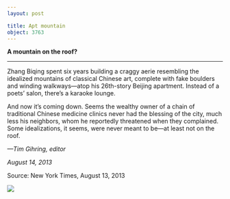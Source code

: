 ```yaml
---
layout: post

title: Apt mountain
object: 3763
---
```

**A mountain on the roof?**

****

Zhang Biqing spent six years building a craggy aerie resembling the idealized mountains of classical Chinese art, complete with fake boulders and winding walkways—atop his 26th-story Beijing apartment. Instead of a poets’ salon, there’s a karaoke lounge. 

And now it’s coming down. Seems the wealthy owner of a chain of traditional Chinese medicine clinics never had the blessing of the city, much less his neighbors, whom he reportedly threatened when they complained. Some idealizations, it seems, were never meant to be—at least not on the roof.  

*—Tim Gihring, editor*

*August 14, 2013*

Source: New York Times, August 13, 2013

![]({{siteurl.base}}/images/13-08-15_88.85.2_ApartmentmountainEDIT-1.jpeg)
